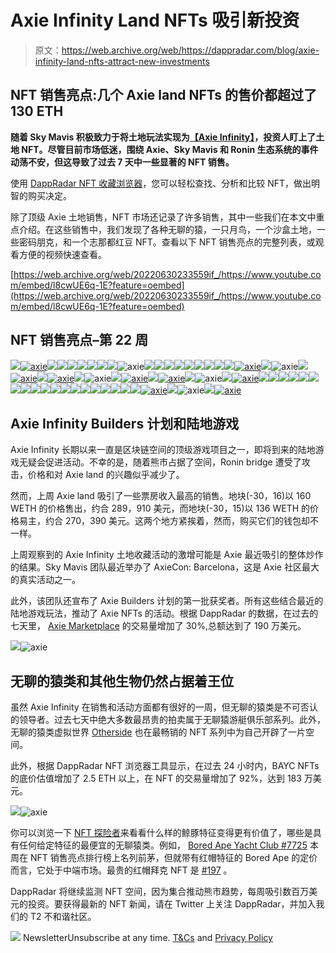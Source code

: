 # Axie Infinity Land NFTs 吸引新投资

> 原文：<https://web.archive.org/web/https://dappradar.com/blog/axie-infinity-land-nfts-attract-new-investments>

## NFT 销售亮点:几个 Axie land NFTs 的售价都超过了 130 ETH

**随着 Sky Mavis 积极致力于将土地玩法实现为**[**【Axie Infinity】**](https://web.archive.org/web/20220630233559/https://dappradar.com/multichain/games/axie-infinity)**，投资人盯上了土地 NFT。尽管目前市场低迷，围绕 Axie、Sky Mavis 和 Ronin 生态系统的事件动荡不安，但这导致了过去 7 天中一些显著的 NFT 销售。**

使用 [DappRadar NFT 收藏浏览器](https://web.archive.org/web/20220630233559/https://dappradar.com/hub/nft-explorer)，您可以轻松查找、分析和比较 NFT，做出明智的购买决定。

除了顶级 Axie 土地销售，NFT 市场还记录了许多销售，其中一些我们在本文中重点介绍。在这些销售中，我们发现了各种无聊的猿，一只月鸟，一个沙盒土地，一些密码朋克，和一个志那都红豆 NFT。查看以下 NFT 销售亮点的完整列表，或观看方便的视频快速查看。

[https://web.archive.org/web/20220630233559if_/https://www.youtube.com/embed/l8cwUE6q-1E?feature=oembed](https://web.archive.org/web/20220630233559if_/https://www.youtube.com/embed/l8cwUE6q-1E?feature=oembed)

## NFT 销售亮点–第 22 周

[](https://web.archive.org/web/20220630233559/https://dappradar.com/hub/assets/eth/0xbc4ca0eda7647a8ab7c2061c2e118a18a936f13d/7725)[![](img/708b88958c4ef21e9d35343890d666ab.png)<picture>![axie](img/b4b1af34d176da663910c0e183a9b065.png)</picture>](https://web.archive.org/web/20220630233559/https://dappradar.com/hub/assets/eth/0xbc4ca0eda7647a8ab7c2061c2e118a18a936f13d/7725)![](img/708b88958c4ef21e9d35343890d666ab.png)![](img/7a03b2733224b6ff84af05b819c1326b.png)[](https://web.archive.org/web/20220630233559/https://dappradar.com/hub/wallet/eth/0xbe2db6123bbfea9ab5954844ee519f9a82e6435f?utm_source=rankings&utm_medium=nft&utm_campaign=nft_sales)[![](img/708b88958c4ef21e9d35343890d666ab.png)<picture>![](img/bfae95605c7031a7466011f2afcd3ff0.png)</picture>](https://web.archive.org/web/20220630233559/https://dappradar.com/hub/wallet/eth/0xbe2db6123bbfea9ab5954844ee519f9a82e6435f?utm_source=rankings&utm_medium=nft&utm_campaign=nft_sales)[](https://web.archive.org/web/20220630233559/https://dappradar.com/hub/assets/eth/0xbc4ca0eda7647a8ab7c2061c2e118a18a936f13d/784)[![](img/708b88958c4ef21e9d35343890d666ab.png)<picture>![](img/dae524c9d82b54c65788cec03b17eecd.png)</picture>](https://web.archive.org/web/20220630233559/https://dappradar.com/hub/assets/eth/0xbc4ca0eda7647a8ab7c2061c2e118a18a936f13d/784)![](img/708b88958c4ef21e9d35343890d666ab.png)![axie](img/d0d8e56ba1ece31e867a52d6ac6b68ec.png)[](https://web.archive.org/web/20220630233559/https://dappradar.com/hub/wallet/eth/0x8ae57a027c63fca8070d1bf38622321de8004c67?utm_source=rankings&utm_medium=nft&utm_campaign=nft_sales)[![](img/708b88958c4ef21e9d35343890d666ab.png)<picture>![](img/db1bb018f5371cad2b34445001d9f8c4.png)</picture>](https://web.archive.org/web/20220630233559/https://dappradar.com/hub/wallet/eth/0x8ae57a027c63fca8070d1bf38622321de8004c67?utm_source=rankings&utm_medium=nft&utm_campaign=nft_sales)[](https://web.archive.org/web/20220630233559/https://dappradar.com/hub/assets/eth/0x34d85c9cdeb23fa97cb08333b511ac86e1c4e258/63972)[![](img/708b88958c4ef21e9d35343890d666ab.png)<picture>![](img/22a30a4cdb4d198ea658fbb5525f45d9.png)</picture>](https://web.archive.org/web/20220630233559/https://dappradar.com/hub/assets/eth/0x34d85c9cdeb23fa97cb08333b511ac86e1c4e258/63972)![](img/708b88958c4ef21e9d35343890d666ab.png)![](img/26ad9a97699ba73e27284ad5ba81d6a9.png)[](https://web.archive.org/web/20220630233559/https://dappradar.com/hub/wallet/eth/0x7eb413211a9de1cd2fe8b8bb6055636c43f7d206?utm_source=rankings&utm_medium=nft&utm_campaign=nft_sales)[![](img/708b88958c4ef21e9d35343890d666ab.png)<picture>![](img/e21dc78c77e4c1d660d2a6725a9c7e04.png)</picture>](https://web.archive.org/web/20220630233559/https://dappradar.com/hub/wallet/eth/0x7eb413211a9de1cd2fe8b8bb6055636c43f7d206?utm_source=rankings&utm_medium=nft&utm_campaign=nft_sales)[](https://web.archive.org/web/20220630233559/https://dappradar.com/multichain/games/axie-infinity)[![](img/708b88958c4ef21e9d35343890d666ab.png)<picture>![axie](img/ed5a0d0d63fa91d167787b9d244333c7.png)</picture>](https://web.archive.org/web/20220630233559/https://dappradar.com/multichain/games/axie-infinity)![](img/708b88958c4ef21e9d35343890d666ab.png)![axie](img/d79a1a6ef1e873980ae0ff75c6b15d9e.png)[](https://web.archive.org/web/20220630233559/https://explorer.roninchain.com/address/0x0e8cb007d7fe291d275cd83c18b4a7eefa112d62/txs)[![](img/708b88958c4ef21e9d35343890d666ab.png)<picture>![axie](img/8d401a9a7b26ca8a4345217296e42708.png)</picture>](https://web.archive.org/web/20220630233559/https://explorer.roninchain.com/address/0x0e8cb007d7fe291d275cd83c18b4a7eefa112d62/txs)[](https://web.archive.org/web/20220630233559/https://dappradar.com/hub/assets/eth/0xbc4ca0eda7647a8ab7c2061c2e118a18a936f13d/3356)[![](img/708b88958c4ef21e9d35343890d666ab.png)<picture>![axie](img/ea8eb2452711dcb49ad413b891241213.png)</picture>](https://web.archive.org/web/20220630233559/https://dappradar.com/hub/assets/eth/0xbc4ca0eda7647a8ab7c2061c2e118a18a936f13d/3356)![](img/708b88958c4ef21e9d35343890d666ab.png)![axie](img/e85a8dc8fd3146bcd2f929526118addd.png)[](https://web.archive.org/web/20220630233559/https://dappradar.com/hub/wallet/eth/0x3eaa1cbab87b235e1e5ca4585fd37811356ee46a?utm_source=rankings&utm_medium=nft&utm_campaign=nft_sales)[![](img/708b88958c4ef21e9d35343890d666ab.png)<picture>![axie](img/cae6c68a9b07aa442a5e56d5de195596.png)</picture>](https://web.archive.org/web/20220630233559/https://dappradar.com/hub/wallet/eth/0x3eaa1cbab87b235e1e5ca4585fd37811356ee46a?utm_source=rankings&utm_medium=nft&utm_campaign=nft_sales)[](https://web.archive.org/web/20220630233559/https://dappradar.com/multichain/games/axie-infinity)[![](img/708b88958c4ef21e9d35343890d666ab.png)<picture>![axie](img/f65adb536e939ffaeb98c35d20d3e92e.png)</picture>](https://web.archive.org/web/20220630233559/https://dappradar.com/multichain/games/axie-infinity)![](img/708b88958c4ef21e9d35343890d666ab.png)![axie](img/6cfe03afad3f983df40fa63f2b6932ea.png)[](https://web.archive.org/web/20220630233559/https://explorer.roninchain.com/address/0x9eaaebd0582fc6fb0b6752dcbfa90b99fbcab0b5/txs)[![](img/708b88958c4ef21e9d35343890d666ab.png)<picture>![axie](img/21bba3090d8f2f5543fc8221543953f5.png)</picture>](https://web.archive.org/web/20220630233559/https://explorer.roninchain.com/address/0x9eaaebd0582fc6fb0b6752dcbfa90b99fbcab0b5/txs)[](https://web.archive.org/web/20220630233559/https://dappradar.com/hub/assets/eth/0xb47e3cd837ddf8e4c57f05d70ab865de6e193bbb/2852)[![](img/708b88958c4ef21e9d35343890d666ab.png)<picture>![](img/0ab1eafddf3daaef039a3ca6533dd295.png)</picture>](https://web.archive.org/web/20220630233559/https://dappradar.com/hub/assets/eth/0xb47e3cd837ddf8e4c57f05d70ab865de6e193bbb/2852)![](img/708b88958c4ef21e9d35343890d666ab.png)![](img/5821b53d55e2224cd28447a7e1cbd519.png)[](https://web.archive.org/web/20220630233559/https://dappradar.com/hub/wallet/eth/0x6403d0e123c9e0f73265ab3f3dfd4c8ba3599f85?utm_source=rankings&utm_medium=nft&utm_campaign=nft_sales)[![](img/708b88958c4ef21e9d35343890d666ab.png)<picture>![](img/713379610720b3e5a7fec0dec5c54c7b.png)</picture>](https://web.archive.org/web/20220630233559/https://dappradar.com/hub/wallet/eth/0x6403d0e123c9e0f73265ab3f3dfd4c8ba3599f85?utm_source=rankings&utm_medium=nft&utm_campaign=nft_sales)[](https://web.archive.org/web/20220630233559/https://dappradar.com/hub/assets/eth/0x23581767a106ae21c074b2276d25e5c3e136a68b/9210)[![](img/708b88958c4ef21e9d35343890d666ab.png)<picture>![](img/1dd26551323fbce9108bb0034e9d83a2.png)</picture>](https://web.archive.org/web/20220630233559/https://dappradar.com/hub/assets/eth/0x23581767a106ae21c074b2276d25e5c3e136a68b/9210)![](img/708b88958c4ef21e9d35343890d666ab.png)![](img/93f1cbba3dd5e8c0a7a5d0626352010c.png)[](https://web.archive.org/web/20220630233559/https://dappradar.com/hub/wallet/eth/0x6caccf6df062634f6fdf7581b5c3fb0ff2d993cd?utm_source=rankings&utm_medium=nft&utm_campaign=nft_sales)[![](img/708b88958c4ef21e9d35343890d666ab.png)<picture>![](img/fb839dd975789590c76790ecca2021b3.png)</picture>](https://web.archive.org/web/20220630233559/https://dappradar.com/hub/wallet/eth/0x6caccf6df062634f6fdf7581b5c3fb0ff2d993cd?utm_source=rankings&utm_medium=nft&utm_campaign=nft_sales)[](https://web.archive.org/web/20220630233559/https://dappradar.com/hub/assets/eth/0x495f947276749ce646f68ac8c248420045cb7b5e/55464657044963196816950587289035428064568320970692304673817341617230737047553)[![](img/708b88958c4ef21e9d35343890d666ab.png)<picture>![](img/03298217331b6d3b3ac9e3994669657b.png)</picture>](https://web.archive.org/web/20220630233559/https://dappradar.com/hub/assets/eth/0x495f947276749ce646f68ac8c248420045cb7b5e/55464657044963196816950587289035428064568320970692304673817341617230737047553)![](img/708b88958c4ef21e9d35343890d666ab.png)![](img/21a143a0ae76b62b213a5d2ef4278d28.png)[](https://web.archive.org/web/20220630233559/https://dappradar.com/hub/wallet/eth/0x7a9fe22691c811ea339d9b73150e6911a5343dca?utm_source=rankings&utm_medium=nft&utm_campaign=nft_sales)[![](img/708b88958c4ef21e9d35343890d666ab.png)<picture>![](img/904e9676983dc9eb9668daa0e6d422b0.png)</picture>](https://web.archive.org/web/20220630233559/https://dappradar.com/hub/wallet/eth/0x7a9fe22691c811ea339d9b73150e6911a5343dca?utm_source=rankings&utm_medium=nft&utm_campaign=nft_sales)[](https://web.archive.org/web/20220630233559/https://dappradar.com/hub/assets/eth/0xed5af388653567af2f388e6224dc7c4b3241c544/5167)[![](img/708b88958c4ef21e9d35343890d666ab.png)<picture>![axie](img/31ecd7a6aee119e004082e6e108c22f5.png)</picture>](https://web.archive.org/web/20220630233559/https://dappradar.com/hub/assets/eth/0xed5af388653567af2f388e6224dc7c4b3241c544/5167)![](img/708b88958c4ef21e9d35343890d666ab.png)![axie](img/931ae5611a0de12d03bd635206a0f282.png)[](https://web.archive.org/web/20220630233559/https://dappradar.com/hub/wallet/eth/0x243a7d55360c62cec0e7a349ee129f7c234445af?utm_source=rankings&utm_medium=nft&utm_campaign=nft_sales)[![](img/708b88958c4ef21e9d35343890d666ab.png)<picture>![axie](img/c22e202ec22d44a13b0b0949747fdec9.png)</picture>](https://web.archive.org/web/20220630233559/https://dappradar.com/hub/wallet/eth/0x243a7d55360c62cec0e7a349ee129f7c234445af?utm_source=rankings&utm_medium=nft&utm_campaign=nft_sales)

## Axie Infinity Builders 计划和陆地游戏

Axie Infinity 长期以来一直是区块链空间的顶级游戏项目之一，即将到来的陆地游戏无疑会促进活动。不幸的是，随着熊市占据了空间，Ronin bridge 遭受了攻击，价格和对 Axie land 的兴趣似乎减少了。

然而，上周 Axie land 吸引了一些票房收入最高的销售。地块(-30，16)以 160 WETH 的价格售出，约合 289，910 美元，而地块(-30，15)以 136 WETH 的价格易主，约合 270，390 美元。这两个地方紧挨着，然而，购买它们的钱包却不一样。

上周观察到的 Axie Infinity 土地收藏活动的激增可能是 Axie 最近吸引的整体炒作的结果。Sky Mavis 团队最近举办了 AxieCon: Barcelona，这是 Axie 社区最大的真实活动之一。

此外，该团队还宣布了 Axie Builders 计划的第一批获奖者。所有这些结合最近的陆地游戏玩法，推动了 Axie NFTs 的活动。根据 DappRadar 的数据，在过去的七天里， [Axie Marketplace](https://web.archive.org/web/20220630233559/https://dappradar.com/multichain/games/axie-infinity) 的交易量增加了 30%,总额达到了 190 万美元。

![](img/4e1998b721016b1e1b3136d5d0917d70.png)![axie](img/702c892ad669eb6065b71c83d69e0c32.png)

## 无聊的猿类和其他生物仍然占据着王位

虽然 Axie Infinity 在销售和活动方面都有很好的一周，但无聊的猿类是不可否认的领导者。过去七天中绝大多数最昂贵的拍卖属于无聊猿游艇俱乐部系列。此外，无聊的猿类虚拟世界 [Otherside](https://web.archive.org/web/20220630233559/https://dappradar.com/hub/nft-explorer/collection/otherdeed-for-otherside) 也在最畅销的 NFT 系列中为自己开辟了一片空间。

此外，根据 DappRadar NFT 浏览器工具显示，在过去 24 小时内，BAYC NFTs 的底价估值增加了 2.5 ETH 以上，在 NFT 的交易量增加了 92%，达到 183 万美元。

![](img/8b7e8ab72935fa93468541f7b47f5d0f.png)![axie](img/c14387fd7b10899f5cccbc363f758504.png)

你可以浏览一下 [NFT 探险者](https://web.archive.org/web/20220630233559/https://dappradar.com/hub/nft-explorer/collection/bored-ape-yacht-club?filters=W3sibGFiZWwiOiJIYXQiLCJkaXNwbGF5VHlwZSI6InN0cmluZyIsInZhbHVlcyI6WyJCYXljIEhhdCBSZWQiXX1d)来看看什么样的鲸豚特征变得更有价值了，哪些是具有任何给定特征的最便宜的无聊猿类。例如， [Bored Ape Yacht Club #7725](https://web.archive.org/web/20220630233559/https://dappradar.com/hub/assets/eth/0xbc4ca0eda7647a8ab7c2061c2e118a18a936f13d/7725) 本周在 NFT 销售亮点排行榜上名列前茅，但就带有红帽特征的 Bored Ape 的定价而言，它处于中端市场。最贵的红帽拜克 NFT 是 [#197](https://web.archive.org/web/20220630233559/https://dappradar.com/hub/assets/eth/0xbc4ca0eda7647a8ab7c2061c2e118a18a936f13d/197) 。

DappRadar 将继续监测 NFT 空间，因为集合推动熊市趋势，每周吸引数百万美元的投资。要获得最新的 NFT 新闻，请在 Twitter 上关注 DappRadar，并加入我们的 T2 不和谐社区。

![](img/6d5a4a2d609c56e1a5771717e54ba759.png) NewsletterUnsubscribe at any time. [T&Cs](https://web.archive.org/web/20220630233559/https://dappradar.com/terms) and [Privacy Policy](https://web.archive.org/web/20220630233559/https://dappradar.com/privacy-policy)